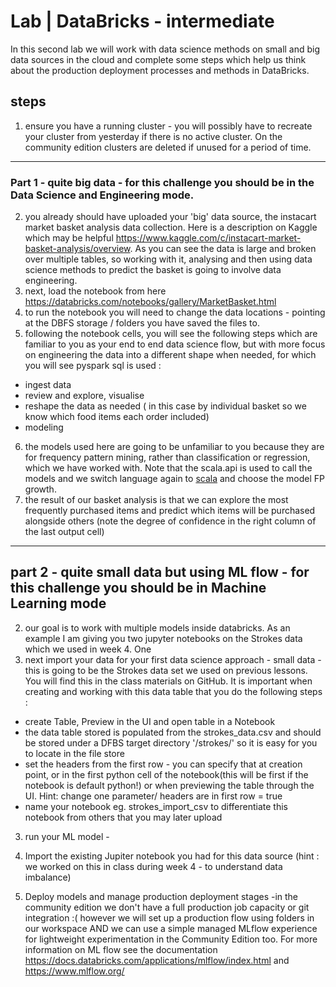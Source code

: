 

# Lab | DataBricks - intermediate

In this second lab we will work with data science methods on small and big data sources in the cloud and complete some steps which help us think about the production deployment processes and methods in DataBricks. 



## steps 


1) ensure you have a running cluster - you will possibly have to recreate your cluster from yesterday if there is no active cluster. On the community edition clusters are deleted if unused for a period of time. 

---------
### Part 1 - quite big data - for this challenge you should be in the Data Science and Engineering mode.

2) you already should have uploaded your 'big' data source, the instacart market basket analysis data collection. Here is a description on Kaggle which may be helpful https://www.kaggle.com/c/instacart-market-basket-analysis/overview. As you can see the data is large and broken over multiple tables, so working with it, analysing and then using data science methods to predict the basket is going to involve data engineering. 
3) next, load the notebook from here https://databricks.com/notebooks/gallery/MarketBasket.html
4) to run the notebook you will need to change the data locations - pointing at the DBFS storage / folders you have saved the files to. 
5) following the notebook cells, you will see the following steps which are familiar to you as your end to end data science flow, but with more focus on engineering the data into a different shape when needed, for which you will see pyspark sql is used  : 
- ingest data 
- review and explore, visualise 
- reshape the data as needed ( in this case by individual basket so we know which food items each order included)
- modeling 
6) the models used here are going to be unfamiliar to you because they are for frequency pattern mining, rather than classification or regression, which we have worked with. Note that the scala.api is used to call the models and we switch language again to [scala](https://www.scala-lang.org/) and choose the model FP growth. 
7) the result of our basket analysis is that we can explore the most frequently purchased items and predict which items will be purchased alongside others (note the degree of confidence in the right column of the last output cell) 


-------------

## part 2 - quite small data but using ML flow - for this challenge you should be in Machine Learning mode

2) our goal is to work with multiple models inside databricks. As an example I am giving you two jupyter notebooks on the Strokes data which we used in week 4. One 
3) next import your data for your first data science approach - small data - this is going to be the Strokes data set we used on previous lessons. You will find this in the class materials on GitHub. 
It is important when creating and working with this data table that you do the following steps : 

- create Table, Preview in the UI and open table in a Notebook
- the data table stored is populated from the strokes_data.csv and should be stored under a DFBS target directory '/strokes/' so it is easy for you to locate in the file store
- set the headers from the first row - you can specify that at creation point, or in the first python cell of the notebook(this will be first if the notebook is default python!) or when previewing the table through the UI. Hint: change one parameter/ headers are in first row = true 
- name your notebook eg. strokes_import_csv to differentiate this notebook from others that you may later upload

3) run your ML model - 

4) Import the existing Jupiter notebook you had for this data source (hint : we worked on this in class during week 4 - to understand data imbalance) 

5) Deploy models and manage production deployment stages -in the community edition we don't have a full production job capacity or git integration :( however we will set up a production flow using folders in our workspace AND we can use a simple managed MLflow experience for lightweight experimentation in the Community Edition too. For more information on ML flow see the documentation https://docs.databricks.com/applications/mlflow/index.html and https://www.mlflow.org/



